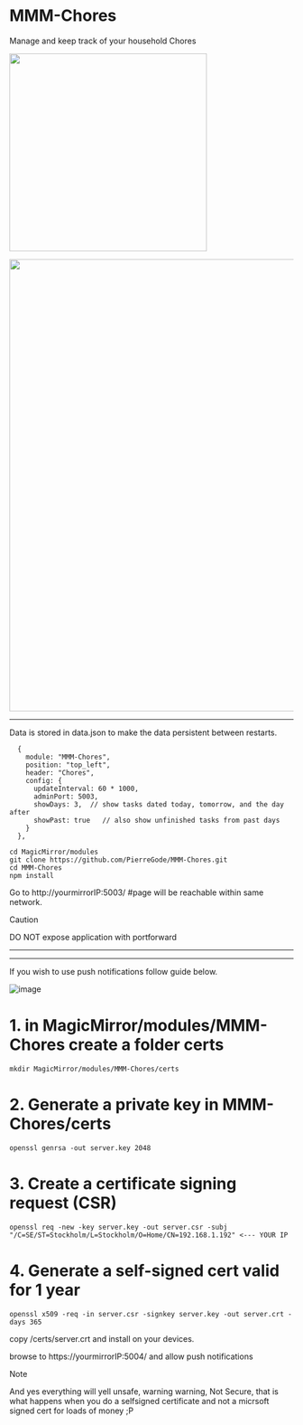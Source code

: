 # MMM-Chores
Manage and keep track of your household Chores
<p>
  
<img src="https://github.com/user-attachments/assets/88849ed9-0961-4aeb-a2f3-66e0d91f16a8" width="350" />
<p></p>


<img src="https://github.com/user-attachments/assets/258844d6-6457-4b48-ac64-af637ec059a4" width="800" />


______________________________________________________________________________________________



Data is stored in data.json to make the data persistent between restarts.


```
  {
    module: "MMM-Chores",
    position: "top_left",
    header: "Chores",
    config: {
      updateInterval: 60 * 1000,
      adminPort: 5003,
      showDays: 3,  // show tasks dated today, tomorrow, and the day after
      showPast: true   // also show unfinished tasks from past days
    }
  },
```

```
cd MagicMirror/modules
git clone https://github.com/PierreGode/MMM-Chores.git
cd MMM-Chores
npm install
```


Go to http://yourmirrorIP:5003/ #page will be reachable within same network.
> [!CAUTION]
> DO NOT expose application with portforward


______________________________________________________________________________________________
______________________________________________________________________________________________


If you wish to use push notifications follow guide below. 


![image](https://github.com/user-attachments/assets/aa99d0b8-c31e-41f9-b7b9-e4a8d93cd9d1)

# 1. in MagicMirror/modules/MMM-Chores create a folder certs
```
mkdir MagicMirror/modules/MMM-Chores/certs
```

# 2. Generate a private key in MMM-Chores/certs
```
openssl genrsa -out server.key 2048
```
# 3. Create a certificate signing request (CSR)
```
openssl req -new -key server.key -out server.csr -subj "/C=SE/ST=Stockholm/L=Stockholm/O=Home/CN=192.168.1.192" <--- YOUR IP
```

# 4. Generate a self-signed cert valid for 1 year
```
openssl x509 -req -in server.csr -signkey server.key -out server.crt -days 365
```

copy /certs/server.crt and install on your devices.

browse to https://yourmirrorIP:5004/ and allow push notifications
> [!NOTE]
> And yes everything will yell unsafe, warning warning, Not Secure, that is what happens when you do a selfsigned certificate and not a micrsoft signed cert for loads of money ;P


